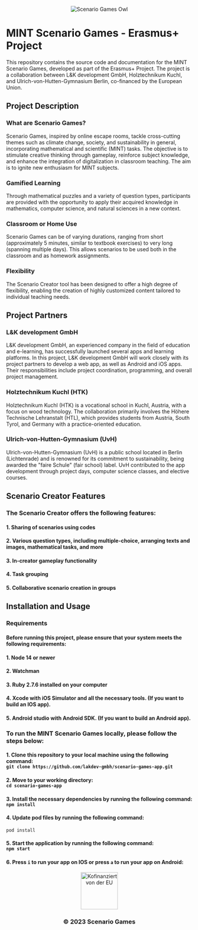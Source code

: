<p align="center">
  <img src="https://scenario-games.eu/wp-content/uploads/2023/01/owl-2.svg"  alt="Scenario Games Owl"/>
  </p>


# MINT Scenario Games - Erasmus+ Project
 This repository contains the source code and documentation
 for the MINT Scenario Games, developed as part of the Erasmus+ Project.
 The project is a collaboration between L&K development GmbH, Holztechnikum Kuchl,
 and Ulrich-von-Hutten-Gymnasium Berlin, co-financed by the European Union.

## Project Description

### What are Scenario Games?
Scenario Games, inspired by online escape rooms, tackle cross-cutting themes such as climate change, society,
and sustainability in general, incorporating mathematical and scientific (MINT) tasks.
The objective is to stimulate creative thinking through gameplay,
reinforce subject knowledge, and enhance the integration of digitalization in classroom teaching.
The aim is to ignite new enthusiasm for MINT subjects.

### Gamified Learning
Through mathematical puzzles and a variety of question types,
participants are provided with the opportunity to apply their acquired knowledge in mathematics,
computer science, and natural sciences in a new context.

### Classroom or Home Use
Scenario Games can be of varying durations, ranging from short (approximately 5 minutes, similar to textbook exercises)
to very long (spanning multiple days). This allows scenarios to be used both in the classroom and as homework assignments.

### Flexibility
The Scenario Creator tool has been designed to offer a high degree of flexibility, enabling the creation of highly customized content tailored to individual teaching needs.

## Project Partners

### L&K development GmbH
L&K development GmbH, an experienced company in the field of education and e-learning, has successfully launched several apps and learning platforms.
In this project, L&K development GmbH will work closely with its project partners to develop a web app, as well as Android and iOS apps.
Their responsibilities include project coordination, programming, and overall project management.

### Holztechnikum Kuchl (HTK)
Holztechnikum Kuchl (HTK) is a vocational school in Kuchl, Austria, with a focus on wood technology.
The collaboration primarily involves the Höhere Technische Lehranstalt (HTL), which provides students from Austria, South Tyrol, and Germany with a practice-oriented education.

### Ulrich-von-Hutten-Gymnasium (UvH)
Ulrich-von-Hutten-Gymnasium (UvH) is a public school located in Berlin (Lichtenrade)
and is renowned for its commitment to sustainability, being awarded the "faire Schule" (fair school) label.
UvH contributed to the app development through project days, computer science classes, and elective courses.

## Scenario Creator Features
### The Scenario Creator offers the following features:<br>
#### 1. Sharing of scenarios using codes <br>
#### 2. Various question types, including multiple-choice, arranging texts and images, mathematical tasks, and more<br>
#### 3. In-creator gameplay functionality<br>
#### 4. Task grouping<br>
#### 5. Collaborative scenario creation in groups<br>

## Installation and Usage

### Requirements
#### Before running this project, please ensure that your system meets the following requirements: <br>
#### 1. Node 14 or newer
#### 2. Watchman
#### 3. Ruby 2.7.6 installed on your computer
#### 4. Xcode with iOS Simulator and all the necessary tools. (If you want to build an IOS app).
#### 5. Android studio with Android SDK. (If you want to build an Android app).

### To run the MINT Scenario Games locally, please follow the steps below:<br>

#### 1. Clone this repository to your local machine using the following command:<br> `git clone https://github.com/lakdev-gmbh/scenario-games-app.git`

#### 2. Move to your working directory: <br> `cd scenario-games-app`

#### 3. Install the necessary dependencies by running the following command: <br> `npm install`

#### 4. Update pod files by running the following command: <br>
`pod install`<br>

#### 5. Start the application by running the following command: <br> `npm start`

#### 6. Press `i` to run your app on IOS or press `a` to run your app on Android: <br>

<p align="center">
<img src="https://efre.brandenburg.de/sixcms/media.php/9/H%20Kofinanziert%20von%20der%20Europäischen%20Union_POS.png" width="full" height="100"  alt="Kofinanziert von der EU"/>
  </p>

<h3 align="center">© 2023 Scenario Games</h3>
